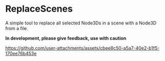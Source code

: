 # ReplaceScenes
A simple tool to replace all selected Node3Ds in a scene with a Node3D from a file.

**In development, please give feedback, use with caution**


https://github.com/user-attachments/assets/cbee8c50-a5a7-40e2-b1f5-170ee76b453e


